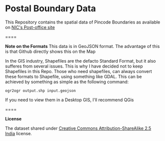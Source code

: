 Postal Boundary Data
====

This Repository contains the spatial data of Pincode Boundaries as available on [NIC's Post-office site]( http://postoffice.umd.nic.in:8080/nicutility/)



====

**Note on the Formats**
This data is in GeoJSON format. The advantage of this is that Github directly shows this on the Map

In the GIS industry, Shapefiles are the defacto Standard Format, but it also sufferes from several issues. This is why I have decided not to keep Shapefiles in this Repo. Those who need shapefiles, can always convert these formats to Shapefile, using something like GDAL. This can be achieved by something as simple as the following command:

`ogr2ogr output.shp input.geojson`

If you need to view them in a Desktop GIS, I'll recommend QGis

====

**License**

The dataset shared under [Creative Commons Attribution-ShareAlike 2.5 India](http://creativecommons.org/licenses/by-sa/2.5/in/) license.